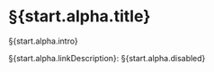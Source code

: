 # §{start.alpha.title}

§{start.alpha.intro}

§{start.alpha.linkDescription}: §{start.alpha.disabled}
